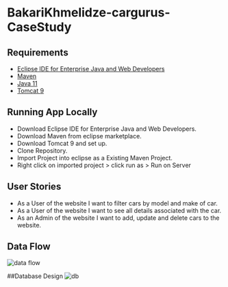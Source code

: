 
# BakariKhmelidze-cargurus-CaseStudy 
## Requirements
* [Eclipse IDE for Enterprise Java and Web Developers](https://www.eclipse.org/downloads/) 
* [Maven](https://maven.apache.org/)
* [Java 11](https://www.oracle.com/java/technologies/javase/jdk11-archive-downloads.html)
* [Tomcat 9](https://tomcat.apache.org/download-90.cgi)

## Running App Locally
* Download Eclipse IDE for Enterprise Java and Web Developers. 
* Download Maven from eclipse marketplace. 
* Download Tomcat 9 and set up.  
* Clone Repository.
* Import Project into eclipse as a Existing Maven Project.
* Right click on imported project  > click run as > Run on Server

## User Stories
* As a User of the website I want to filter cars by model and make of car.
* As a User of the website I want to see all details associated with the car.  
* As an Admin of the website I want to add, update and delete cars to the website. 
## Data Flow
![data flow](https://user-images.githubusercontent.com/64437630/150653649-99a3d069-d281-4a79-8283-d16897cb96ca.png)

##Database Design
![db](https://user-images.githubusercontent.com/64437630/150657046-abb6ad1b-e000-41b8-9159-b964db091279.png)
